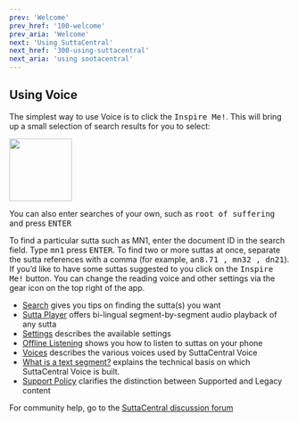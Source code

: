 ```yaml
---
prev: 'Welcome'
prev_href: '100-welcome'
prev_aria: 'Welcome'
next: 'Using SuttaCentral'
next_href: '300-using-suttacentral'
next_aria: 'using sootacentral'
---
```

## Using Voice
The simplest way to use Voice is to click the 
<kbd><span aria-label="inspire me button">Inspire Me!</span></kbd>. 
This will bring up a small selection of search results for you to select:

<img aria-label="picture of inspire me button"
  src="/sc-voice/assets/img/inspire-me.png?raw=true" style="height:8em"/>

You can also enter searches of your own, such as <kbd>root of suffering</kbd> and press <kbd>ENTER</kbd>

To find a particular 
<span aria-label="soota">sutta</span> 
such as MN1, enter the 
document ID in the search field. 
Type <kbd>mn1</kbd> press <kbd>ENTER</kbd>.
To find two or more suttas at once, 
separate the sutta references with a comma 
(for example, 
<kbd>an8.71 <span aria-label="comma"> </span><span aria-hidden="true">,</span> mn32 <span aria-label="comma"> </span><span aria-hidden="true">,</span> dn21</kbd>). If you’d like to have some suttas suggested to you click on the 
<kbd>Inspire Me!</kbd> button. You can change the reading voice and other settings via the gear icon on the top right of the app. 

* [Search](/sc-voice/en/201-search) gives you tips on finding the sutta(s) you want
* [Sutta Player](/sc-voice/en/201-sutta-player) offers bi-lingual segment-by-segment audio playback of any sutta
* [Settings](/sc-voice/en/201-settings) describes the available settings
* [Offline Listening](/sc-voice/en/201-offline-listening) shows you how to listen to suttas on your phone
* [Voices](/sc-voice/en/201-voices) describes the various voices used by SuttaCentral Voice
* [What is a text segment?](/sc-voice/en/301-segmentation) explains the technical basis on which SuttaCentral Voice is built.
* [Support Policy](/sc-voice/en/201-support) clarifies the distinction between Supported and Legacy content

For community help, go to the 
<a href="https://discourse.suttacentral.net/t/how-do-you-use-suttacentral-voice/12384" target="_blank">
SuttaCentral discussion forum</a>

